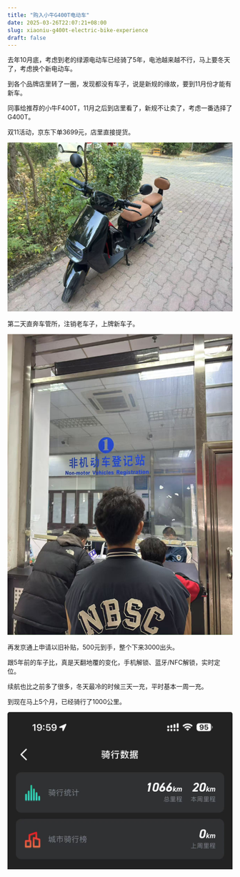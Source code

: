 ```yaml
---
title: "购入小牛G400T电动车"
date: 2025-03-26T22:07:21+08:00
slug: xiaoniu-g400t-electric-bike-experience
draft: false
---
```


去年10月底，考虑到老的绿源电动车已经骑了5年，电池越来越不行，马上要冬天了，考虑换个新电动车。

到各个品牌店里转了一圈，发现都没有车子，说是新规的缘故，要到11月份才能有新车。

同事给推荐的小牛F400T，11月之后到店里看了，新规不让卖了，考虑一番选择了G400T。

双11活动，京东下单3699元，店里直接提货。

![](WechatIMG159.jpg)

第二天直奔车管所，注销老车子，上牌新车子。

![](WechatIMG160.jpg)

再发京通上申请以旧补贴，500元到手，整个下来3000出头。

跟5年前的车子比，真是天翻地覆的变化，手机解锁、蓝牙/NFC解锁，实时定位。

续航也比之前多了很多，冬天最冷的时候三天一充，平时基本一周一充。

到现在马上5个月，已经骑行了1000公里。

![](WechatIMG161.jpg)